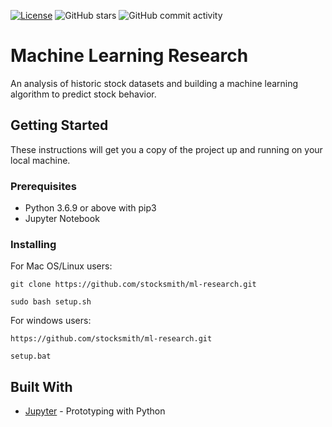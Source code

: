 [![License](https://img.shields.io/badge/License-GPL%203.0-brightgreen.svg)](./LICENSE)
![GitHub stars](https://img.shields.io/github/stars/stocksmith/ml-research.svg)
![GitHub commit activity](https://img.shields.io/github/commit-activity/m/stocksmith/ml-research.svg?color=red)

# Machine Learning Research

An analysis of historic stock datasets and building a machine learning algorithm to predict stock behavior. 


## Getting Started

These instructions will get you a copy of the project up and running on your local machine.

### Prerequisites

* Python 3.6.9 or above with pip3
* Jupyter Notebook

### Installing

For Mac OS/Linux users:
```
git clone https://github.com/stocksmith/ml-research.git

sudo bash setup.sh
```

For windows users:
```
https://github.com/stocksmith/ml-research.git

setup.bat
```

## Built With

* [Jupyter](https://jupyter.org/) - Prototyping with Python
<!-- 
## Contributing

Please read [CONTRIBUTING.md](https://gist.github.com/PurpleBooth/b24679402957c63ec426) for details on our code of conduct, and the process for submitting pull requests to us. -->


<!-- 
## Acknowledgments

* Hat tip to anyone whose code was used
* Inspiration
* etc
 -->
